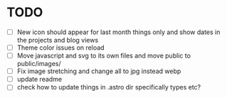 # TODO
- [ ] New icon should appear for last month things only and show dates in the projects and blog views
- [ ] Theme color issues on reload
- [ ] Move javascript and svg to its own files and move public to public/images/
- [ ] Fix image stretching and change all to jpg instead webp
- [ ] update readme
- [ ] check how to update things in .astro dir specifically types etc?
